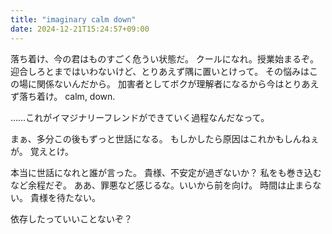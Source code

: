 ```yaml
---
title: "imaginary calm down"
date: 2024-12-21T15:24:57+09:00
---
```

落ち着け、今の君はものすごく危うい状態だ。
クールになれ。授業始まるぞ。
迎合しろとまではいわないけど、とりあえず隅に置いとけって。
その悩みはこの場に関係ないんだから。
加害者としてボクが理解者になるから今はとりあえず落ち着け。
calm, down.







































……これがイマジナリーフレンドができていく過程なんだなって。

まぁ、多分この後もずっと世話になる。
もしかしたら原因はこれかもしんねぇが。
覚えとけ。

本当に世話になれと誰が言った。
貴様、不安定が過ぎないか？
私をも巻き込むなど余程だぞ。
ああ、罪悪など感じるな。いいから前を向け。
時間は止まらない。
貴様を待たない。


依存したっていいことないぞ？
